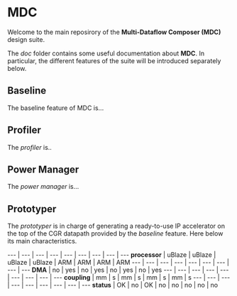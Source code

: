 # MDC
Welcome to the main reposirory of the **Multi-Dataflow Composer (MDC)** design suite.

The _doc_ folder contains some useful documentation about **MDC**. In particular, the different features of the suite will be introduced separately below.

## Baseline
The baseline feature of MDC is...

## Profiler
The _profiler_ is..

## Power Manager
The _power manager_ is... 

## Prototyper
The _prototyper_ is in charge of generating a ready-to-use IP accelerator on the top of the CGR datapath provided by the _baseline_ feature.
Here below its main characteristics.

--- | --- | --- | --- | --- | --- | --- | --- | ---
**processor** | uBlaze | uBlaze | uBlaze | uBlaze | ARM | ARM | ARM | ARM
--- | --- | --- | --- | --- | --- | --- | --- | ---
**DMA** | no | yes | no | yes | no | yes | no | yes
--- | --- | --- | --- | --- | --- | --- | --- | ---
**coupling** | mm | s | mm | s | mm | s | mm | s 
--- | --- | --- | --- | --- | --- | --- | --- | ---
**status** | OK | no | OK | no | no | no | no | no 
